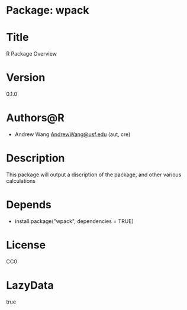 # Package: wpack

# Title
R Package Overview

# Version
0.1.0

# Authors@R
- Andrew Wang <AndrewWang@usf.edu> (aut, cre)

# Description
This package will output a discription of the package, and other various calculations

# Depends
- install.package("wpack", dependencies = TRUE)

# License
CC0

# LazyData
true
